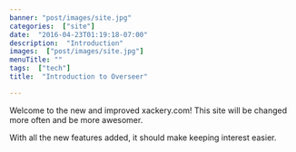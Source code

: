 ```yaml
---
banner: "post/images/site.jpg"
categories:  ["site"]
date:  "2016-04-23T01:19:18-07:00"
description:  "Introduction"
images:  ["post/images/site.jpg"]
menuTitle: ""
tags:  ["tech"]
title:  "Introduction to Overseer"

---
```

Welcome to the new and improved xackery.com! This site will be changed more often and be more awesomer.
<!--more-->
With all the new features added, it should make keeping interest easier.
